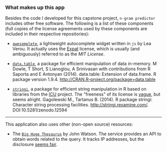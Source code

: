 ### What makes up this app

Besides the code I developed for this capstone project,
`n-gram predictor` includes other free software.
The following is a list of these components
(full copies of the license agreements used by these components are included in their respective repositories):


- [`awesomplete`](https://leaverou.github.io/awesomplete/),
a lightweight autocomplete widget written in `js` by Lea Verou.
It actually uses the [Expat](https://directory.fsf.org/wiki/License:Expat) license,
which is usually (and ambiguously) referred to as the _MIT License_.


- [`data.table`](https://github.com/Rdatatable/data.table),
a package for efficient manipulation of data in-memory.
M Dowle, T Short, S Lianoglou, A Srinivasan with contributions from R Saporta and E Antonyan
(2014).
data.table: Extension of data.frame.
R package version 1.9.4.
http://CRAN.R-project.org/package=data.table


- [`stringi`](https://github.com/Rexamine/stringi/),
a package for efficient string manipulation in R based on libraries from the [ICU](http://site.icu-project.org/) project.
The "freeness" of its license is [vague](http://lists.gnucash.org/pipermail/gnucash-devel/2013-November/036318.html), but seems alright.
Gagolewski M., Tartanus B.
(2014).
R package stringi: Character string processing facilities.
http://stringi.rexamine.com/. DOI:10.5281/zenodo.12594



---



This application also uses other (non-open source) resources:


- The [`Big Huge Thesaurus`](https://words.bighugelabs.com/about.php) by John Watson.
The service provides an API to obtain words related to the query.
It tracks IP addresses, but the disclosure [seems fair](https://words.bighugelabs.com/privacy.php).
